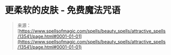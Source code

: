 <!--yml

category: 未分类

date: 2024-06-12 18:52:02

-->

# 更柔软的皮肤 - 免费魔法咒语

> 来源：[https://www.spellsofmagic.com/spells/beauty_spells/attractive_spells/13541/page.html#0001-01-01](https://www.spellsofmagic.com/spells/beauty_spells/attractive_spells/13541/page.html#0001-01-01)
